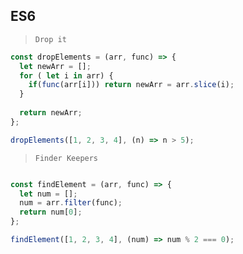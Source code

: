 ## **ES6**

> `Drop it`

```Javascript
const dropElements = (arr, func) => {
  let newArr = [];
  for ( let i in arr) {
    if(func(arr[i])) return newArr = arr.slice(i);
  }
  
  return newArr;
};

dropElements([1, 2, 3, 4], (n) => n > 5);
```

> `Finder Keepers`

```Javascript

const findElement = (arr, func) => {
  let num = [];
  num = arr.filter(func);
  return num[0];
};

findElement([1, 2, 3, 4], (num) => num % 2 === 0);
```